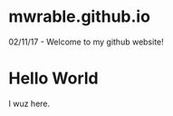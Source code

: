# mwrable.github.io
02/11/17 - Welcome to my github website!

<html lang="en">
<head>
    <meta charset="utf-8"> 
    <title>Hello World</title>
</head>
<body>
    <h1>Hello World</h1>
    <p>I wuz here.</p>
</body>
</html>
